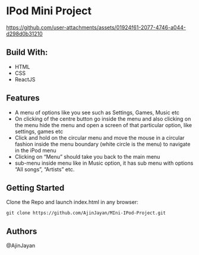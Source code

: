 # IPod Mini Project

https://github.com/user-attachments/assets/01924f61-2077-4746-a044-d298d0b31210


## Build With:
* HTML
* CSS
* ReactJS

## Features
* A menu of options like you see such as Settings, Games, Music etc
* On clicking of the centre button go inside the menu and also clicking on the menu hide the menu and open a screen of that particular option, like settings, games etc
* Click and hold on the circular menu and move the mouse in a circular fashion inside the menu boundary (white circle is the menu) to navigate in the iPod menu 
* Clicking on “Menu” should take you back to the main menu
* sub-menu inside menu like in Music option, it has sub menu with options “All songs”, “Artists” etc.


## Getting Started 

Clone the Repo and launch index.html in any browser: 
```
git clone https://github.com/AjinJayan/MIni-IPod-Project.git
```
## Authors
@AjinJayan

